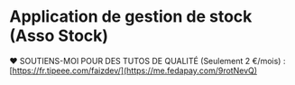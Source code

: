# Application de gestion de stock (Asso Stock)

❤️ SOUTIENS-MOI POUR DES TUTOS DE QUALITÉ (Seulement 2 €/mois) :  [https://fr.tipeee.com/faizdev/](https://me.fedapay.com/9rotNevQ)





